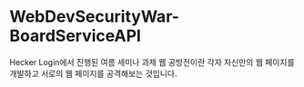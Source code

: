 # WebDevSecurityWar-BoardServiceAPI
Hecker Login에서 진행된 여름 세미나 과제 웹 공방전이란 각자 자신만의 웹 페이지를 개발하고 서로의 웹 페이지를 공격해보는 것입니다.
